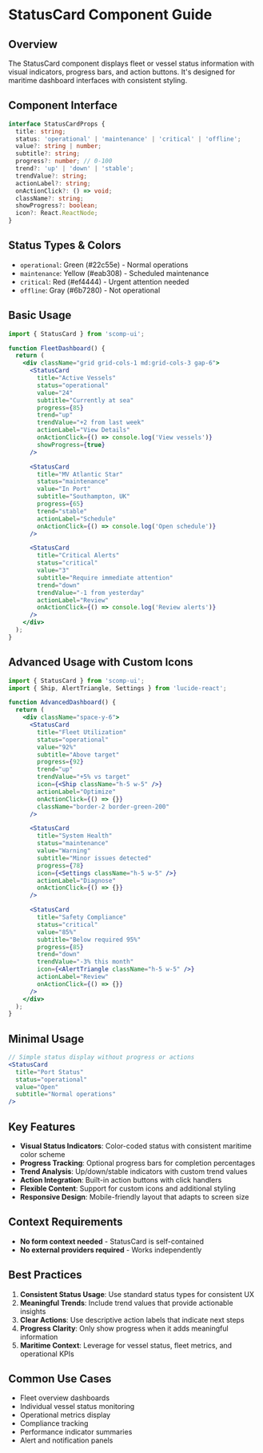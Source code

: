 # StatusCard Component Guide

## Overview
The StatusCard component displays fleet or vessel status information with visual indicators, progress bars, and action buttons. It's designed for maritime dashboard interfaces with consistent styling.

## Component Interface

```typescript
interface StatusCardProps {
  title: string;
  status: 'operational' | 'maintenance' | 'critical' | 'offline';
  value?: string | number;
  subtitle?: string;
  progress?: number; // 0-100
  trend?: 'up' | 'down' | 'stable';
  trendValue?: string;
  actionLabel?: string;
  onActionClick?: () => void;
  className?: string;
  showProgress?: boolean;
  icon?: React.ReactNode;
}
```

## Status Types & Colors
- `operational`: Green (#22c55e) - Normal operations
- `maintenance`: Yellow (#eab308) - Scheduled maintenance
- `critical`: Red (#ef4444) - Urgent attention needed
- `offline`: Gray (#6b7280) - Not operational

## Basic Usage

```jsx
import { StatusCard } from 'scomp-ui';

function FleetDashboard() {
  return (
    <div className="grid grid-cols-1 md:grid-cols-3 gap-6">
      <StatusCard
        title="Active Vessels"
        status="operational"
        value="24"
        subtitle="Currently at sea"
        progress={85}
        trend="up"
        trendValue="+2 from last week"
        actionLabel="View Details"
        onActionClick={() => console.log('View vessels')}
        showProgress={true}
      />

      <StatusCard
        title="MV Atlantic Star"
        status="maintenance"
        value="In Port"
        subtitle="Southampton, UK"
        progress={65}
        trend="stable"
        actionLabel="Schedule"
        onActionClick={() => console.log('Open schedule')}
      />

      <StatusCard
        title="Critical Alerts"
        status="critical"
        value="3"
        subtitle="Require immediate attention"
        trend="down"
        trendValue="-1 from yesterday"
        actionLabel="Review"
        onActionClick={() => console.log('Review alerts')}
      />
    </div>
  );
}
```

## Advanced Usage with Custom Icons

```jsx
import { StatusCard } from 'scomp-ui';
import { Ship, AlertTriangle, Settings } from 'lucide-react';

function AdvancedDashboard() {
  return (
    <div className="space-y-6">
      <StatusCard
        title="Fleet Utilization"
        status="operational"
        value="92%"
        subtitle="Above target"
        progress={92}
        trend="up"
        trendValue="+5% vs target"
        icon={<Ship className="h-5 w-5" />}
        actionLabel="Optimize"
        onActionClick={() => {}}
        className="border-2 border-green-200"
      />

      <StatusCard
        title="System Health"
        status="maintenance"
        value="Warning"
        subtitle="Minor issues detected"
        progress={78}
        icon={<Settings className="h-5 w-5" />}
        actionLabel="Diagnose"
        onActionClick={() => {}}
      />

      <StatusCard
        title="Safety Compliance"
        status="critical"
        value="85%"
        subtitle="Below required 95%"
        progress={85}
        trend="down"
        trendValue="-3% this month"
        icon={<AlertTriangle className="h-5 w-5" />}
        actionLabel="Review"
        onActionClick={() => {}}
      />
    </div>
  );
}
```

## Minimal Usage

```jsx
// Simple status display without progress or actions
<StatusCard
  title="Port Status"
  status="operational"
  value="Open"
  subtitle="Normal operations"
/>
```

## Key Features
- **Visual Status Indicators**: Color-coded status with consistent maritime color scheme
- **Progress Tracking**: Optional progress bars for completion percentages
- **Trend Analysis**: Up/down/stable indicators with custom trend values
- **Action Integration**: Built-in action buttons with click handlers
- **Flexible Content**: Support for custom icons and additional styling
- **Responsive Design**: Mobile-friendly layout that adapts to screen size

## Context Requirements
- **No form context needed** - StatusCard is self-contained
- **No external providers required** - Works independently

## Best Practices
1. **Consistent Status Usage**: Use standard status types for consistent UX
2. **Meaningful Trends**: Include trend values that provide actionable insights
3. **Clear Actions**: Use descriptive action labels that indicate next steps
4. **Progress Clarity**: Only show progress when it adds meaningful information
5. **Maritime Context**: Leverage for vessel status, fleet metrics, and operational KPIs

## Common Use Cases
- Fleet overview dashboards
- Individual vessel status monitoring  
- Operational metrics display
- Compliance tracking
- Performance indicator summaries
- Alert and notification panels